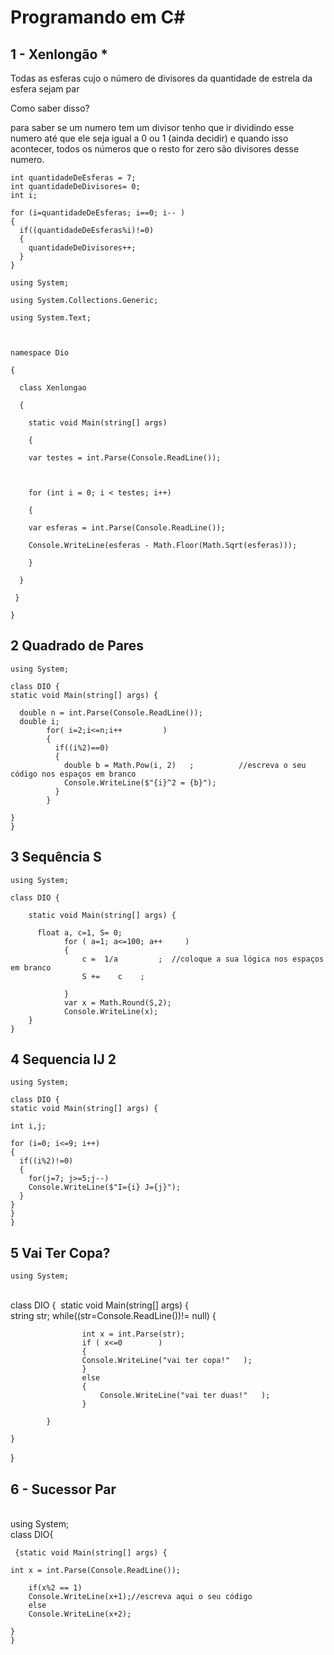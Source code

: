 # Programando em C#

## 1 - Xenlongão *

Todas  as esferas cujo o número de divisores da quantidade de estrela da esfera sejam par

Como saber disso?

para saber se um numero tem um divisor tenho que ir dividindo esse numero até que ele seja igual a 0 ou 1 (ainda decidir) e quando isso acontecer, todos os números que o resto for zero são divisores desse numero.

```
int quantidadeDeEsferas = 7;
int quantidadeDeDivisores= 0;
int i;

for (i=quantidadeDeEsferas; i==0; i-- )
{
  if((quantidadeDeEsferas%i)!=0)
  {
    quantidadeDeDivisores++;
  }
}
```

```
using System;

using System.Collections.Generic;

using System.Text;



namespace Dio

{

  class Xenlongao

  {

    static void Main(string[] args)

    {

    var testes = int.Parse(Console.ReadLine());



    for (int i = 0; i < testes; i++)

    {

    var esferas = int.Parse(Console.ReadLine());

    Console.WriteLine(esferas - Math.Floor(Math.Sqrt(esferas)));

    }

  }

 }

}
```



## 2 **Quadrado de Pares**



    using System; 
    
    class DIO {
    static void Main(string[] args) { 
    
      double n = int.Parse(Console.ReadLine());
      double i;
            for( i=2;i<=n;i++         )
            {
              if((i%2)==0)
              {
                double b = Math.Pow(i, 2)   ;          //escreva o seu código nos espaços em branco
                Console.WriteLine($"{i}^2 = {b}");
              }
            }
    
    }
    }





## 3 **Sequência S**



    using System; 
    
    class DIO {
    
        static void Main(string[] args) { 
    
          float a, c=1, S= 0;
                for ( a=1; a<=100; a++     )
                {
                    c =  1/a         ;  //coloque a sua lógica nos espaços em branco
                    S +=    c    ;
                     
                }
                var x = Math.Round(S,2);
                Console.WriteLine(x);
        }
    }



## 4 **Sequencia IJ 2** 



    using System; 
    
    class DIO {
    static void Main(string[] args) { 
       
    int i,j;
    
    for (i=0; i<=9; i++)
    {
      if((i%2)!=0)
      {
        for(j=7; j>=5;j--)
        Console.WriteLine($"I={i} J={j}");
      }
    }
    }
    }



## 5 **Vai Ter Copa?**




    using System; 


​    
​    class DIO {
​    static void Main(string[] args) { 
​    
     string str;
            while((str=Console.ReadLine())!= null)
            {
                
                    int x = int.Parse(str);
                    if ( x<=0        )
                    {
                    Console.WriteLine("vai ter copa!"   ); 
                    }
                    else
                    {
                        Console.WriteLine("vai ter duas!"   );
                    }
                
            }
    
    }

}

## 6 - Sucessor Par




​    
​    using System; 
​    
    class DIO{
    
     {static void Main(string[] args) { 
    
    int x = int.Parse(Console.ReadLine());
            
        if(x%2 == 1) 
        Console.WriteLine(x+1);//escreva aqui o seu código
        else
        Console.WriteLine(x+2);
    
    }
    }


​    




